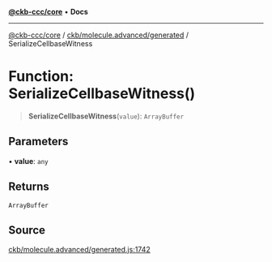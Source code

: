 [**@ckb-ccc/core**](README.md) • **Docs**

***

[@ckb-ccc/core](README.md) / [ckb/molecule.advanced/generated](ckb.molecule.advanced.generated.md) / SerializeCellbaseWitness

# Function: SerializeCellbaseWitness()

> **SerializeCellbaseWitness**(`value`): `ArrayBuffer`

## Parameters

• **value**: `any`

## Returns

`ArrayBuffer`

## Source

[ckb/molecule.advanced/generated.js:1742](https://github.com/SpectreMercury/ccc/blob/1b34760fdeb60ebebc0a7e641c12ef11dff1e7d0/packages/core/src/ckb/molecule.advanced/generated.js#L1742)
